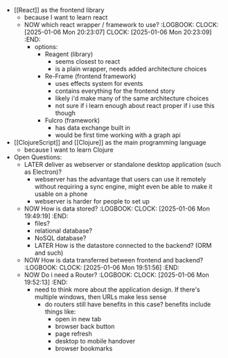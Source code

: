 - [[React]] as the frontend library
	- because I want to learn react
	- NOW which react wrapper / framework to use?
	  :LOGBOOK:
	  CLOCK: [2025-01-06 Mon 20:23:07]
	  CLOCK: [2025-01-06 Mon 20:23:09]
	  :END:
		- options:
			- Reagent (library)
				- seems closest to react
				- is a plain wrapper, needs added architecture choices
			- Re-Frame (frontend framework)
				- uses effects system for events
				- contains everything for the frontend story
				- likely i'd make many of the same architecture choices
				- not sure if i learn enough about react proper if i use this though
			- Fulcro (framework)
				- has data exchange built in
				- would be first time working with a graph api
- [[ClojureScript]] and [[Clojure]] as the main programming language
	- because I want to learn Clojure
- Open Questions:
	- LATER deliver as webserver or standalone desktop application (such as Electron)?
		- webserver has the advantage that users can use it remotely without requiring a sync engine, might even be able to make it usable on a phone
		- webserver is harder for people to set up
	- NOW How is data stored?
	  :LOGBOOK:
	  CLOCK: [2025-01-06 Mon 19:49:19]
	  :END:
		- files?
		- relational database?
		- NoSQL database?
		- LATER How is the datastore connected to the backend? (ORM and such)
	- NOW How is data transferred between frontend and backend?
	  :LOGBOOK:
	  CLOCK: [2025-01-06 Mon 19:51:56]
	  :END:
	- NOW Do i need a Router?
	  :LOGBOOK:
	  CLOCK: [2025-01-06 Mon 19:52:13]
	  :END:
		- need to think more about the application design. If there's multiple windows, then URLs make less sense
			- do routers still have benefits in this case? benefits include things like:
				- open in new tab
				- browser back button
				- page refresh
				- desktop to mobile handover
				- browser bookmarks